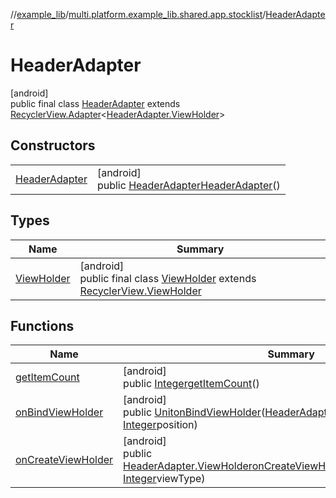 //[example_lib](../../../index.md)/[multi.platform.example_lib.shared.app.stocklist](../index.md)/[HeaderAdapter](index.md)

# HeaderAdapter

[android]\
public final class [HeaderAdapter](index.md) extends [RecyclerView.Adapter](https://developer.android.com/reference/kotlin/androidx/recyclerview/widget/RecyclerView.Adapter.html)&lt;[HeaderAdapter.ViewHolder](-view-holder/index.md)&gt;

## Constructors

| | |
|---|---|
| [HeaderAdapter](-header-adapter.md) | [android]<br>public [HeaderAdapter](index.md)[HeaderAdapter](-header-adapter.md)() |

## Types

| Name | Summary |
|---|---|
| [ViewHolder](-view-holder/index.md) | [android]<br>public final class [ViewHolder](-view-holder/index.md) extends [RecyclerView.ViewHolder](https://developer.android.com/reference/kotlin/androidx/recyclerview/widget/RecyclerView.ViewHolder.html) |

## Functions

| Name | Summary |
|---|---|
| [getItemCount](get-item-count.md) | [android]<br>public [Integer](https://developer.android.com/reference/kotlin/java/lang/Integer.html)[getItemCount](get-item-count.md)() |
| [onBindViewHolder](on-bind-view-holder.md) | [android]<br>public [Unit](https://kotlinlang.org/api/latest/jvm/stdlib/kotlin/-unit/index.html)[onBindViewHolder](on-bind-view-holder.md)([HeaderAdapter.ViewHolder](-view-holder/index.md)viewHolder, [Integer](https://developer.android.com/reference/kotlin/java/lang/Integer.html)position) |
| [onCreateViewHolder](on-create-view-holder.md) | [android]<br>public [HeaderAdapter.ViewHolder](-view-holder/index.md)[onCreateViewHolder](on-create-view-holder.md)([ViewGroup](https://developer.android.com/reference/kotlin/android/view/ViewGroup.html)viewGroup, [Integer](https://developer.android.com/reference/kotlin/java/lang/Integer.html)viewType) |
